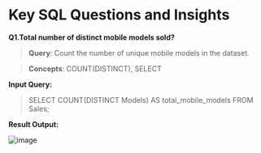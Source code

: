 # Key SQL Questions and Insights

**Q1.Total number of distinct mobile models sold?**

 > **Query**: Count the number of unique mobile models in the dataset.

 > **Concepts**: COUNT(DISTINCT), SELECT

**Input Query:**

> SELECT COUNT(DISTINCT Models) AS total_mobile_models
FROM Sales;

**Result Output:**

![image](https://github.com/user-attachments/assets/e8a3962c-5149-4e35-8180-faf1728cbf4a)



